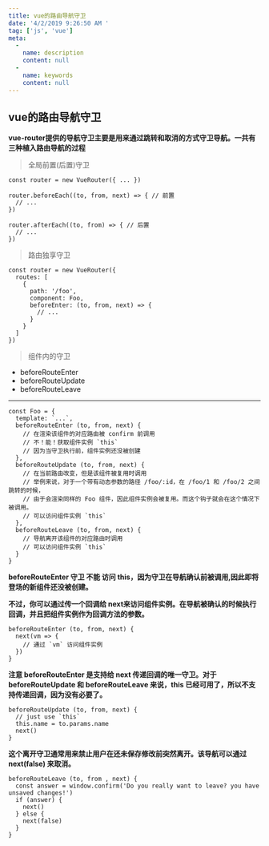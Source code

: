 ```yaml
---
title: vue的路由导航守卫
date: '4/2/2019 9:26:50 AM '
tag: ['js', 'vue']
meta:
  -
    name: description
    content: null
  -
    name: keywords
    content: null
---
```

## vue的路由导航守卫

**vue-router提供的导航守卫主要是用来通过跳转和取消的方式守卫导航。一共有三种植入路由导航的过程**

> 全局前置(后置)守卫

	const router = new VueRouter({ ... })

	router.beforeEach((to, from, next) => { // 前置
	  // ...
	})

	router.afterEach((to, from) => { // 后置
	  // ...
	})

> 路由独享守卫


	const router = new VueRouter({
	  routes: [
	    {
	      path: '/foo',
	      component: Foo,
	      beforeEnter: (to, from, next) => {
	        // ...
	      }
	    }
	  ]
	})

> 组件内的守卫

- beforeRouteEnter
- beforeRouteUpdate
- beforeRouteLeave

----------


	const Foo = {
	  template: `...`,
	  beforeRouteEnter (to, from, next) {
	    // 在渲染该组件的对应路由被 confirm 前调用
	    // 不！能！获取组件实例 `this`
	    // 因为当守卫执行前，组件实例还没被创建
	  },
	  beforeRouteUpdate (to, from, next) {
	    // 在当前路由改变，但是该组件被复用时调用
	    // 举例来说，对于一个带有动态参数的路径 /foo/:id，在 /foo/1 和 /foo/2 之间跳转的时候，
	    // 由于会渲染同样的 Foo 组件，因此组件实例会被复用。而这个钩子就会在这个情况下被调用。
	    // 可以访问组件实例 `this`
	  },
	  beforeRouteLeave (to, from, next) {
	    // 导航离开该组件的对应路由时调用
	    // 可以访问组件实例 `this`
	  }
	}


**beforeRouteEnter 守卫 不能 访问 this，因为守卫在导航确认前被调用,因此即将登场的新组件还没被创建。**

**不过，你可以通过传一个回调给 next来访问组件实例。在导航被确认的时候执行回调，并且把组件实例作为回调方法的参数。**

	beforeRouteEnter (to, from, next) {
	  next(vm => {
	    // 通过 `vm` 访问组件实例
	  })
	}

**注意 beforeRouteEnter 是支持给 next 传递回调的唯一守卫。对于 beforeRouteUpdate 和 beforeRouteLeave 来说，this 已经可用了，所以不支持传递回调，因为没有必要了。**

	beforeRouteUpdate (to, from, next) {
	  // just use `this`
	  this.name = to.params.name
	  next()
	}

**这个离开守卫通常用来禁止用户在还未保存修改前突然离开。该导航可以通过 next(false) 来取消。**

	beforeRouteLeave (to, from , next) {
	  const answer = window.confirm('Do you really want to leave? you have unsaved changes!')
	  if (answer) {
	    next()
	  } else {
	    next(false)
	  }
	}